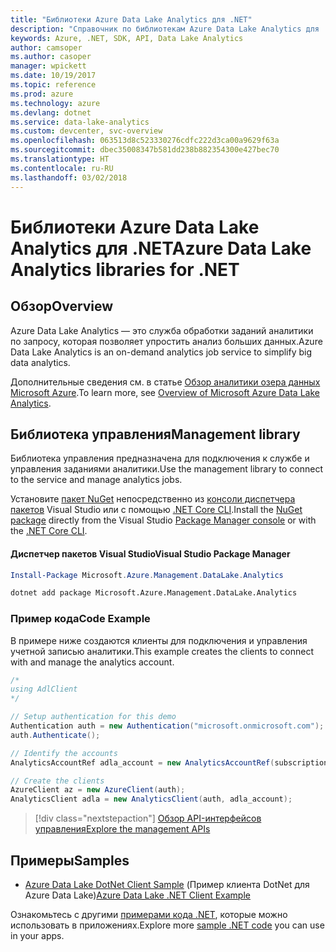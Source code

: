 ```yaml
---
title: "Библиотеки Azure Data Lake Analytics для .NET"
description: "Справочник по библиотекам Azure Data Lake Analytics для .NET"
keywords: Azure, .NET, SDK, API, Data Lake Analytics
author: camsoper
ms.author: casoper
manager: wpickett
ms.date: 10/19/2017
ms.topic: reference
ms.prod: azure
ms.technology: azure
ms.devlang: dotnet
ms.service: data-lake-analytics
ms.custom: devcenter, svc-overview
ms.openlocfilehash: 063513d8c523330276cdfc222d3ca00a9629f63a
ms.sourcegitcommit: dbec35008347b581dd238b882354300e427bec70
ms.translationtype: HT
ms.contentlocale: ru-RU
ms.lasthandoff: 03/02/2018
---
```

# <a name="azure-data-lake-analytics-libraries-for-net"></a><span data-ttu-id="adb81-104">Библиотеки Azure Data Lake Analytics для .NET</span><span class="sxs-lookup"><span data-stu-id="adb81-104">Azure Data Lake Analytics libraries for .NET</span></span>

## <a name="overview"></a><span data-ttu-id="adb81-105">Обзор</span><span class="sxs-lookup"><span data-stu-id="adb81-105">Overview</span></span>

<span data-ttu-id="adb81-106">Azure Data Lake Analytics — это служба обработки заданий аналитики по запросу, которая позволяет упростить анализ больших данных.</span><span class="sxs-lookup"><span data-stu-id="adb81-106">Azure Data Lake Analytics is an on-demand analytics job service to simplify big data analytics.</span></span>

<span data-ttu-id="adb81-107">Дополнительные сведения см. в статье [Обзор аналитики озера данных Microsoft Azure](/azure/data-lake-analytics/data-lake-analytics-overview).</span><span class="sxs-lookup"><span data-stu-id="adb81-107">To learn more, see [Overview of Microsoft Azure Data Lake Analytics](/azure/data-lake-analytics/data-lake-analytics-overview).</span></span>

## <a name="management-library"></a><span data-ttu-id="adb81-108">Библиотека управления</span><span class="sxs-lookup"><span data-stu-id="adb81-108">Management library</span></span>

<span data-ttu-id="adb81-109">Библиотека управления предназначена для подключения к службе и управления заданиями аналитики.</span><span class="sxs-lookup"><span data-stu-id="adb81-109">Use the management library to connect to the service and manage analytics jobs.</span></span>

<span data-ttu-id="adb81-110">Установите [пакет NuGet](https://www.nuget.org/packages/Microsoft.Azure.Management.DataLake.Analytics) непосредственно из [консоли диспетчера пакетов][PackageManager] Visual Studio или с помощью [.NET Core CLI][DotNetCLI].</span><span class="sxs-lookup"><span data-stu-id="adb81-110">Install the [NuGet package](https://www.nuget.org/packages/Microsoft.Azure.Management.DataLake.Analytics) directly from the Visual Studio [Package Manager console][PackageManager] or with the [.NET Core CLI][DotNetCLI].</span></span>

#### <a name="visual-studio-package-manager"></a><span data-ttu-id="adb81-111">Диспетчер пакетов Visual Studio</span><span class="sxs-lookup"><span data-stu-id="adb81-111">Visual Studio Package Manager</span></span>

```powershell
Install-Package Microsoft.Azure.Management.DataLake.Analytics
```

```bash
dotnet add package Microsoft.Azure.Management.DataLake.Analytics
```

### <a name="code-example"></a><span data-ttu-id="adb81-112">Пример кода</span><span class="sxs-lookup"><span data-stu-id="adb81-112">Code Example</span></span>

<span data-ttu-id="adb81-113">В примере ниже создаются клиенты для подключения и управления учетной записью аналитики.</span><span class="sxs-lookup"><span data-stu-id="adb81-113">This example creates the clients to connect with and manage the analytics account.</span></span>

```csharp
/*
using AdlClient 
*/

// Setup authentication for this demo
Authentication auth = new Authentication("microsoft.onmicrosoft.com"); // change this to YOUR tenant
auth.Authenticate();

// Identify the accounts
AnalyticsAccountRef adla_account = new AnalyticsAccountRef(subscriptionId, resourceGroup, userName);

// Create the clients
AzureClient az = new AzureClient(auth);
AnalyticsClient adla = new AnalyticsClient(auth, adla_account);
```

> [!div class="nextstepaction"]
> [<span data-ttu-id="adb81-114">Обзор API-интерфейсов управления</span><span class="sxs-lookup"><span data-stu-id="adb81-114">Explore the management APIs</span></span>](/dotnet/api/overview/azure/datalakeanalytics/management)

## <a name="samples"></a><span data-ttu-id="adb81-115">Примеры</span><span class="sxs-lookup"><span data-stu-id="adb81-115">Samples</span></span>
* <span data-ttu-id="adb81-116">[Azure Data Lake DotNet Client Sample](https://azure.microsoft.com/resources/samples/data-lake-dotnet-client/) (Пример клиента DotNet для Azure Data Lake)</span><span class="sxs-lookup"><span data-stu-id="adb81-116">[Azure Data Lake .NET Client Example](https://azure.microsoft.com/resources/samples/data-lake-dotnet-client/)</span></span>

<span data-ttu-id="adb81-117">Ознакомьтесь с другими [примерами кода .NET](https://azure.microsoft.com/resources/samples/?platform=dotnet), которые можно использовать в приложениях.</span><span class="sxs-lookup"><span data-stu-id="adb81-117">Explore more [sample .NET code](https://azure.microsoft.com/resources/samples/?platform=dotnet) you can use in your apps.</span></span>

[PackageManager]: https://docs.microsoft.com/nuget/tools/package-manager-console
[DotNetCLI]: https://docs.microsoft.com/dotnet/core/tools/dotnet-add-package
